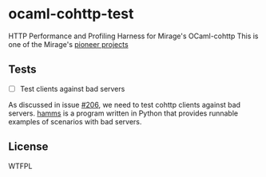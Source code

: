 ocaml-cohttp-test
=================

HTTP Performance and Profiling Harness for Mirage's OCaml-cohttp
This is one of the Mirage's [pioneer projects](https://github.com/mirage/mirage-www/wiki/Pioneer-Projects)

## Tests

  - [ ] Test clients against bad servers

  As discussed in issue [#206](https://github.com/mirage/ocaml-cohttp/issues/206),
  we need to test cohttp clients against bad servers.
  [hamms](https://github.com/kevinburke/hamms) is a program written in Python that
  provides runnable examples of scenarios with bad servers.

## License
WTFPL
